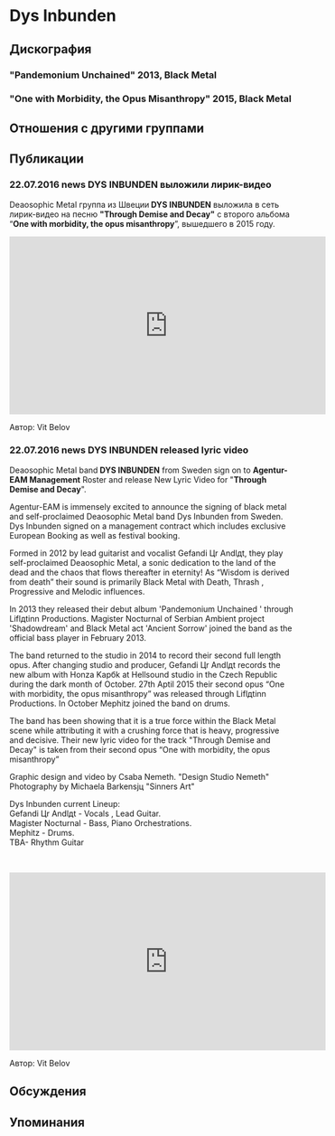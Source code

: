 # Dys Inbunden



## Дискография

### "Pandemonium Unchained" 2013, Black Metal



### "One with Morbidity, the Opus Misanthropy" 2015, Black Metal




## Отношения с другими группами


## Публикации

### 22.07.2016 news DYS INBUNDEN выложили лирик-видео

<p>Deaosophic Metal группа из Швеции<strong> DYS INBUNDEN</strong> выложила в сеть лирик-видео на песню <strong>"Through Demise and Decay"</strong> с второго альбома “<strong>One with morbidity, the opus misanthropy</strong>”, вышедшего в 2015 году.&nbsp;</p><center><iframe width="560" height="315" src="https://www.youtube.com/embed/uN3COqIb7E8" frameborder="0" allowfullscreen=""></iframe><p></p></center>
Автор: Vit Belov

### 22.07.2016 news DYS INBUNDEN released lyric video

<p>Deaosophic Metal band<strong> DYS INBUNDEN</strong> from Sweden sign on to <strong>Agentur-EAM Management</strong> Roster and release New Lyric Video for "<strong>Through Demise and Decay</strong>".</p><p>Agentur-EAM is immensely excited to announce the signing of black metal and self-proclaimed Deaosophic Metal band Dys Inbunden from Sweden. Dys Inbunden signed on a management contract which includes exclusive European Booking as well as festival booking. </p><p>Formed in 2012 by lead guitarist and vocalist Gefandi Цr Andlдt, they play self-proclaimed Deaosophic Metal, a sonic dedication to the land of the dead and the chaos that flows thereafter in eternity! As “Wisdom is derived from death” their sound is primarily Black Metal with Death, Thrash , Progressive and Melodic influences.&nbsp; </p><p>In 2013 they released their debut album 'Pandemonium Unchained ' through Liflдtinn Productions. Magister Nocturnal of Serbian Ambient project 'Shadowdream' and Black Metal act 'Ancient Sorrow' joined the band as the official bass player in February 2013.</p><p>The band returned to the studio in 2014 to record their second full length opus. After changing studio and producer, Gefandi Цr Andlдt records the new album with Honza Kapбk at Hellsound studio in the Czech Republic during the dark month of October. 27th Aptil 2015 their second opus “One with morbidity, the opus misanthropy” was released through Liflдtinn Productions. In October Mephitz joined the band on drums.</p><p>The band has been showing that it is a true force within the Black Metal scene while attributing it with a crushing force that is heavy, progressive and decisive. Their new lyric video for the track "Through Demise and Decay" is taken from their second opus “One with morbidity, the opus misanthropy”</p><p>Graphic design and video by Csaba Nemeth. "Design Studio Nemeth"<br>Photography by Michaela Barkensjц "Sinners Art"</p><p>Dys Inbunden current Lineup:<br>Gefandi Цr Andlдt - Vocals , Lead Guitar.<br>Magister Nocturnal - Bass, Piano Orchestrations.<br>Mephitz - Drums.<br>TBA- Rhythm Guitar</p><p>&nbsp;<center><iframe width="560" height="315" src="https://www.youtube.com/embed/uN3COqIb7E8" frameborder="0" allowfullscreen=""></iframe><p></p></center>
Автор: Vit Belov


## Обсуждения


## Упоминания

